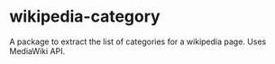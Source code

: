 # wikipedia-category
A package to extract the list of categories for a wikipedia page. Uses MediaWiki API.
